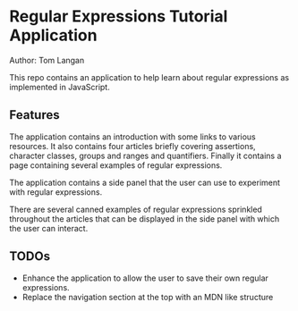 # Regular Expressions Tutorial Application

Author: Tom Langan

This repo contains an application to help learn about regular expressions as implemented in JavaScript.

## Features

The application contains an introduction with some links to various resources. It also contains four articles briefly covering assertions, character classes, groups and ranges and quantifiers. Finally it contains a page containing several examples of regular expressions.

The application contains a side panel that the user can use to experiment with regular expressions.

There are several canned examples of regular expressions sprinkled throughout the articles that can be displayed in the side panel with which the user can interact.

## TODOs

- Enhance the application to allow the user to save their own regular expressions.
- Replace the navigation section at the top with an MDN like structure
